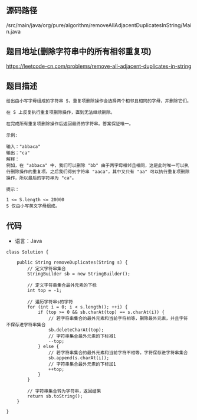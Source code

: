 ## 源码路径

/src/main/java/org/pure/algorithm/removeAllAdjacentDuplicatesInString/Main.java

## 题目地址(删除字符串中的所有相邻重复项)

https://leetcode-cn.com/problems/remove-all-adjacent-duplicates-in-string

## 题目描述

```
给出由小写字母组成的字符串 S，重复项删除操作会选择两个相邻且相同的字母，并删除它们。

在 S 上反复执行重复项删除操作，直到无法继续删除。

在完成所有重复项删除操作后返回最终的字符串。答案保证唯一。

示例:

输入："abbaca"
输出："ca"
解释：
例如，在 "abbaca" 中，我们可以删除 "bb" 由于两字母相邻且相同，这是此时唯一可以执行删除操作的重复项。之后我们得到字符串 "aaca"，其中又只有 "aa" 可以执行重复项删除操作，所以最后的字符串为 "ca"。

提示：

1 <= S.length <= 20000
S 仅由小写英文字母组成。
```

## 代码

- 语言：Java

```
class Solution {

    public String removeDuplicates(String s) {
        // 定义字符串集合
        StringBuilder sb = new StringBuilder();

        // 定义字符串集合最外元素的下标
        int top = -1;

        // 遍历字符串s的字符
        for (int i = 0; i < s.length(); ++i) {
            if (top >= 0 && sb.charAt(top) == s.charAt(i)) {
                // 若字符串集合的最外元素和当前字符相等，删除最外元素，并且字符不保存进字符串集合
                sb.deleteCharAt(top);
                // 字符串集合最外元素的下标减1
                --top;
            } else {
                // 若字符串集合的最外元素和当前字符不相等，字符保存进字符串集合
                sb.append(s.charAt(i));
                // 字符串集合最外元素的下标加1
                ++top;
            }
        }
        
        // 字符串集合转为字符串，返回结果
        return sb.toString();
    }

}
```